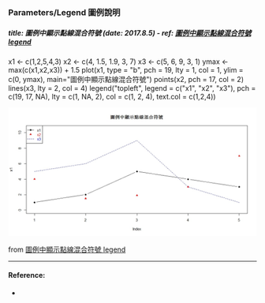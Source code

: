 ### Parameters/Legend 圖例說明


##### title: 圖例中顯示點線混合符號 (date: 2017.8.5) - ref:  [ 圖例中顯示點線混合符號 legend](http://rwepa.blogspot.tw/2017/08/legend.html)

x1 <- c(1,2,5,4,3)
x2 <- c(4, 1.5, 1.9, 3, 7)
x3 <- c(5, 6, 9, 3, 1)
ymax <- max(c(x1,x2,x3)) + 1.5
plot(x1, type = "b", pch = 19, lty = 1, col = 1, 
 ylim = c(0, ymax), 
 main="圖例中顯示點線混合符號")
points(x2, pch = 17, col = 2)
lines(x3, lty = 2, col = 4)
legend("topleft", legend = c("x1", "x2", "x3"),
 pch = c(19, 17, NA), lty = c(1, NA, 2),
 col = c(1, 2, 4), text.col = c(1,2,4))

![](/assets/legends_case01.jpeg)

from [圖例中顯示點線混合符號 legend](http://rwepa.blogspot.tw/2017/08/legend.html)


----

#### Reference: 
- []()